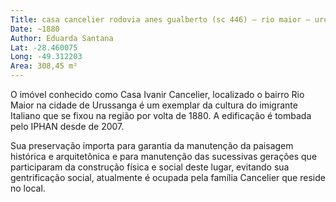 ```yaml
---
Title: casa cancelier rodovia anes gualberto (sc 446) – rio maior – urussanga/sc 
Date: ~1880
Author: Eduarda Santana
Lat: -28.460075
Long: -49.312203
Area: 308,45 m²
---
```


O imóvel conhecido como Casa Ivanir Cancelier, localizado o bairro Rio Maior na cidade de Urussanga é um exemplar da cultura do imigrante Italiano que se fixou na região por volta de 1880. A edificação é tombada pelo IPHAN desde de 2007. 

Sua preservação importa para garantia da manutenção da paisagem histórica e arquitetônica e para manutenção das sucessivas gerações que participaram da construção física e social deste lugar, evitando sua gentrificação social, atualmente é ocupada pela família Cancelier que reside no local.
